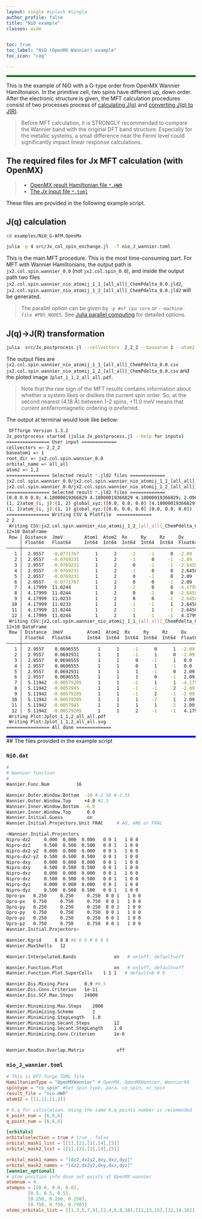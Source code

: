 ```yaml
---
layout: single #splash #single
author_profile: false
title: "NiO example"
classes: wide


toc: true
toc_label: "NiO (OpenMX Wannier) example"
toc_icon: "cog"

---
```


<style>
.color-box-green{
    background-color: green;
    height: 5px
}
</style>

<html>
<div class="color-box-green"></div>
</html>


This is the example of NiO with a G-type order from OpenMX Wannier Hamiltonaion.
In the primitive cell, two spins have different up, down order.
After the electronic structure is given,
the MFT calculation procedures consist of two processes process of [calculating J(q)](#jq-calculation) and [converting J(q) to J(R)](#jq-jr-transformation).


> Before MFT calculation, it is STRONGLY recommended to compare the Wannier band with the original DFT band structure. Especially for the metallic systems, a small difference near the Fermi level could significantly impact linear response calculations.

## The required files for Jx MFT calculation (with OpenMX)

> - [OpenMX result Hamiltonian file `*.HWR`](#niodat)
> - [The *Jx* input file `*.toml`](#nio_j_openmxtoml)

These files are provided in the following example script.




## J(q) calculation

```bash
cd examples/NiO_G-AFM.OpenMx
```

```bash
julia -p 4 src/Jx_col_spin_exchange.jl  -T nio_J_wannier.toml
```

This is the main MFT procedure. 
This is the most time-consuming part.
For MFT with Wannier Hamiltonians, the output path is `jx2.col.spin.wannier_0.0` (not `jx2.col.spin_0.0`),
 and inside the output path two files `jx2.col.spin.wannier_nio_atomij_1_1_[all_all]_ChemPdelta_0.0.jld2`, `jx2.col.spin.wannier_nio_atomij_1_2_[all_all]_ChemPdelta_0.0.jld2` will be generated.


> The parallel option can be given by `-p #of cpu core` or `--machine-file #PBS_NODES`. See [Julia parallel computing](https://docs.julialang.org/en/v1/manual/parallel-computing/#Starting-and-managing-worker-processes-1) for detailed options.

## J(q)->J(R) transformation
```bash
julia  src/Jx_postprocess.jl --cellvectors  2_2_2 --baseatom 1 --atom2 1,2 --orbital_name all_all  jx2.col.spin.wannier_0.0
```


The output files are `jx2.col.spin.wannier_nio_atomij_1_1_[all_all]_ChemPdelta_0.0.csv`
`jx2.col.spin.wannier_nio_atomij_1_2_[all_all]_ChemPdelta_0.0.csv` and the ploted image `Jplot_1_1,2_all_all.pdf`.
> Note that the raw sign of the MFT results contains information about whether a system likes or dislikes the current spin order. So, at the second nearest (4.18 Å) between 1-2 spins, +11.0 meV means that current antiferromagnetic ordering is preferred.


The output at terminal would look like bellow:

```sh
 DFTforge Version 1.3.2
Jx_postprocess started (julia Jx_postprocess.jl --help for inputs)
================ User input =============
cellvectors => 2_2_2
baseatom1 => 1
root_dir => jx2.col.spin.wannier_0.0
orbital_name => all_all
atom2 => 1,2
================ Selected result *.jld2 files =============
jx2.col.spin.wannier_0.0/jx2.col.spin.wannier_nio_atomij_1_1_[all_all]_ChemPdelta_0.0.jld2
jx2.col.spin.wannier_0.0/jx2.col.spin.wannier_nio_atomij_1_2_[all_all]_ChemPdelta_0.0.jld2
================ Selected result *.jld2 files =============
[0.0 0.0 0.0; 4.18000019366829 4.18000019366829 4.18000019366829; 2.090000096834145 2.090000096834145 2.090000096834145; 6.270000290502435 6.270000290502435 6.270000290502434]
(1, 2)atom_(i, j):(1, 2) global_xyz:([0.0, 0.0, 0.0] [4.18000019366829, 4.18000019366829, 4.18000019366829])
(1, 1)atom_(i, j):(1, 1) global_xyz:([0.0, 0.0, 0.0] [0.0, 0.0, 0.0])
================ Writing CSV & Plotfile  =============
2 2
 Writing CSV:jx2.col.spin.wannier_nio_atomij_1_2_[all_all]_ChemPdelta_0.0.csv
12×10 DataFrame
 Row │ Distance  JmeV        Atom1  Atom2  Rx     Ry     Rz     Dx           Dy           Dz
     │ Float64   Float64     Int64  Int64  Int64  Int64  Int64  Float64      Float64      Float64
─────┼────────────────────────────────────────────────────────────────────────────────────────────────
   1 │  2.9557   -0.0771767      1      2     -1     -1      0  -2.09        -2.09        -2.64589e-6
   2 │  2.9557   -0.0769231      1      2     -1      0     -1  -2.09        -2.64589e-6  -2.09
   3 │  2.9557   -0.0769231      1      2      0     -1     -1  -2.64589e-6  -2.09        -2.09
   4 │  2.9557   -0.0769231      1      2     -1      0      0   2.64589e-6   2.09         2.09
   5 │  2.9557   -0.0769231      1      2      0     -1      0   2.09         2.64589e-6   2.09
   6 │  2.9557   -0.0771767      1      2      0      0     -1   2.09         2.09         2.64589e-6
   7 │  4.17999  11.0244         1      2     -2      0      0  -4.17999     -2.64589e-6  -2.64589e-6
   8 │  4.17999  11.0244         1      2      0     -2      0  -2.64589e-6  -4.17999     -2.64589e-6
   9 │  4.17999  11.0233         1      2      0      0     -2  -2.64589e-6  -2.64589e-6  -4.17999
  10 │  4.17999  11.0233         1      2     -1     -1      1   2.64589e-6   2.64589e-6   4.17999
  11 │  4.17999  11.0244         1      2     -1      1     -1   2.64589e-6   4.17999      2.64589e-6
  12 │  4.17999  11.0244         1      2      1     -1     -1   4.17999      2.64589e-6   2.64589e-6
 Writing CSV:jx2.col.spin.wannier_nio_atomij_1_1_[all_all]_ChemPdelta_0.0.csv
12×10 DataFrame
 Row │ Distance  JmeV         Atom1  Atom2  Rx     Ry     Rz     Dx        Dy        Dz
     │ Float64   Float64      Int64  Int64  Int64  Int64  Int64  Float64   Float64   Float64
─────┼────────────────────────────────────────────────────────────────────────────────────────
   1 │  2.9557    0.0696555       1      1     -1      0      1  -2.09      0.0       2.09
   2 │  2.9557    0.0692931       1      1     -1      1      0  -2.09      2.09      0.0
   3 │  2.9557    0.0696555       1      1      0     -1      1   0.0      -2.09      2.09
   4 │  2.9557    0.0696555       1      1      0      1     -1   0.0       2.09     -2.09
   5 │  2.9557    0.0692931       1      1      1     -1      0   2.09     -2.09      0.0
   6 │  2.9557    0.0696555       1      1      1      0     -1   2.09      0.0      -2.09
   7 │  5.11942  -0.00579205      1      1     -2      1      1  -4.17999   2.09      2.09
   8 │  5.11942  -0.0057945       1      1     -1     -1      2  -2.09     -2.09      4.17999
   9 │  5.11942  -0.00579205      1      1     -1      2     -1  -2.09      4.17999  -2.09
  10 │  5.11942  -0.00579205      1      1      1     -2      1   2.09     -4.17999   2.09
  11 │  5.11942  -0.0057945       1      1      1      1     -2   2.09      2.09     -4.17999
  12 │  5.11942  -0.00579205      1      1      2     -1     -1   4.17999  -2.09     -2.09
 Writing Plot:Jplot_1_1,2_all_all.pdf
 Writing Plot:Jplot_1_1,2_all_all.svg
================ All done =============
```




<style>
.color-box-blue{
    background-color: blue;
    height: 5px
}
</style>

<html>
<div class="color-box-blue"></div>
</html>
## The files provided in the example script

###  `NiO.dat`



```bash
#
# Wannier function
#
Wannier.Func.Num          16

Wannier.Outer.Window.Bottom  -10 #-2.58 #-2.55
Wannier.Outer.Window.Top     +4.0 #2.3
Wannier.Inner.Window.Bottom  -6.0
Wannier.Inner.Window.Top      0.0
Wannier.Initial.Guess         on
Wannier.Initial.Projectors.Unit FRAC     # AU, ANG or FRAC

<Wannier.Initial.Projectors
Nipro-dz2     0.000  0.000  0.000   0 0 1   1 0 0
Nipro-dz2     0.500  0.500  0.500   0 0 1   1 0 0
Nipro-dx2-y2  0.000  0.000  0.000   0 0 1   1 0 0
Nipro-dx2-y2  0.500  0.500  0.500   0 0 1   1 0 0
Nipro-dxy     0.000  0.000  0.000   0 0 1   1 0 0
Nipro-dxy     0.500  0.500  0.500   0 0 1   1 0 0
Nipro-dxz     0.000  0.000  0.000   0 0 1   1 0 0
Nipro-dxz     0.500  0.500  0.500   0 0 1   1 0 0
Nipro-dyz     0.000  0.000  0.000   0 0 1   1 0 0
Nipro-dyz     0.500  0.500  0.500   0 0 1   1 0 0
Opro-px   0.250     0.250     0.250  0 0 1   1 0 0
Opro-px   0.750     0.750     0.750  0 0 1   1 0 0
Opro-py   0.250     0.250     0.250  0 0 1   1 0 0
Opro-py   0.750     0.750     0.750  0 0 1   1 0 0
Opro-pz   0.250     0.250     0.250  0 0 1   1 0 0
Opro-pz   0.750     0.750     0.750  0 0 1   1 0 0
Wannier.Initial.Projectors>

Wannier.Kgrid     8 8 8 #6 6 6 # 8 8 8
Wannier.MaxShells   12

Wannier.Interpolated.Bands              on   # on|off, default=off

Wannier.Function.Plot                   on   # on|off, default=off
Wannier.Function.Plot.SuperCells    1 1 1   # default=0 0 0

Wannier.Dis.Mixing.Para      0.9 #0.5
Wannier.Dis.Conv.Criterion   1e-11
Wannier.Dis.SCF.Max.Steps    24000

Wannier.Minimizing.Max.Steps    2000
Wannier.Minimizing.Scheme       2
Wannier.Minimizing.StepLength   1.0
Wannier.Minimizing.Secant.Steps         12
Wannier.Minimizing.Secant.StepLength    1.0
Wannier.Minimizing.Conv.Criterion       1e-6


Wannier.Readin.Overlap.Matrix            off
```

###  `nio_J_wannier.toml`

```toml
# This is DFT-forge TOML file
HamiltonianType = "OpenMXWannier" # OpenMX, OpenMXWannier, Wannier90
spintype = "co_spin" #Set Spin type, para, co_spin, nc_spin
result_file = "nio.HWR"
atom12 = [[1,1],[1,2]]

# k,q for calculation. Using the same k,q points number is recomended
k_point_num = [6,6,6]
q_point_num = [6,6,6]

[orbitals]
orbitalselection = true # true , false
orbital_mask1_list = [[1],[2],[3],[4],[5]]
orbital_mask2_list = [[1],[2],[3],[4],[5]]

orbital_mask1_names = "[dz2,dx2y2,dxy,dxz,dyz]"
orbital_mask2_names = "[dz2,dx2y2,dxy,dxz,dyz]"
[wannier_optional]
# atom position info dose not exists at OpenMX wannier
atomnum = 4
atompos = [[0.0, 0.0, 0.0],
        [0.5, 0.5, 0.5],
        [0.250, 0.250, 0.250],
        [0.750, 0.750, 0.750]]
atoms_orbitals_list = [[1,3,5,7,9],[2,4,6,8,10],[11,13,15],[12,14,16]]
```